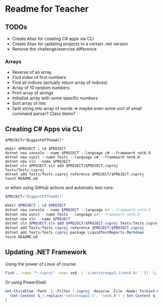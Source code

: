 # Readme for Teacher

## TODOs

* Create Alias for creating C# apps via CLI
* Create Alias for updating projects to a certain .net version
* Remove the challenge/exercise difference

### Arrays

* Reverse of an array
* Find index of first numbers
* Find all indices (actually return array of indices)
* Array of 10 random numbers
* Print array of strings
* Initialize array with some specific numbers
* Sort array of ints
* Split string into array of words => maybe even some sort of small command parser? Class demo?

## Creating C# Apps via CLI

```shell
$PROJECT="BiggestOfThemAll"

mkdir $PROJECT ; cd $PROJECT
dotnet new console --name $PROJECT --language c# --framework net6.0
dotnet new xunit --name Tests --language c# --framework net6.0
dotnet new sln --name $PROJECT
dotnet sln $PROJECT.sln add $PROJECT/$PROJECT.csproj Tests/Tests.csproj
dotnet add Tests/Tests.csproj reference $PROJECT/$PROJECT.csproj
touch README.md
```

or when using GitHub actions and automatic test runs:

```powershell
$PROJECT="BiggestOfThemAll"

mkdir $PROJECT ; cd $PROJECT
dotnet new console --name $PROJECT --language c# --framework net6.0
dotnet new xunit --name Tests --language c# --framework net6.0
dotnet new sln --name $PROJECT
dotnet sln $PROJECT.sln add $PROJECT/$PROJECT.csproj Tests/Tests.csproj
dotnet add Tests/Tests.csproj reference $PROJECT/$PROJECT.csproj
dotnet add Tests/Tests.csproj package LiquidTestReports.Markdown
touch README.md
```

## Updating .NET Framework

Using the power of Linux of course:

```bash
find . -name "*.csproj" -exec sed -i 's/netcoreapp3.1/net6.0/' '{}' \;
```

Or using PowerShell:

```powershell
Get-ChildItem -Path .\ -Filter *.csproj -Recurse -File -Name| ForEach-Object {
  (Get-Content $_).replace('netcoreapp3.1', 'net6.0') | Set-Content $_
}
```
